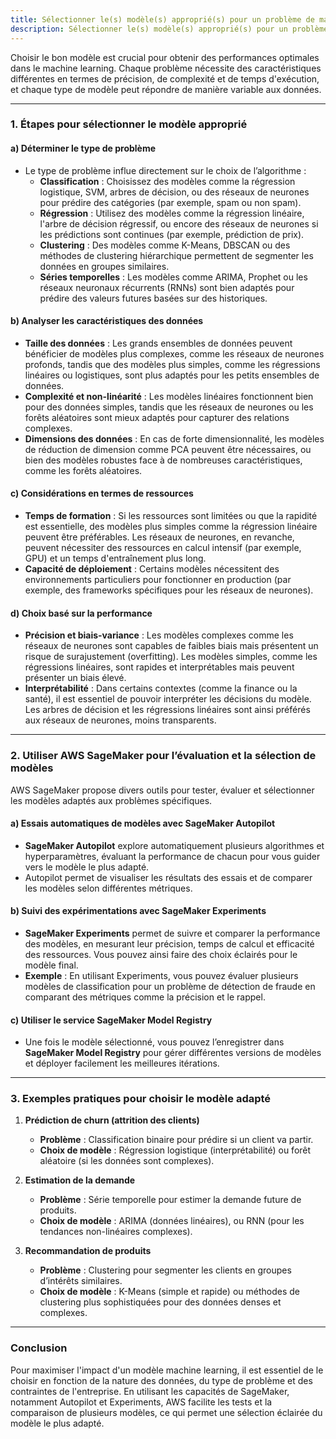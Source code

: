```yaml
---
title: Sélectionner le(s) modèle(s) approprié(s) pour un problème de machine learning donné
description: Sélectionner le(s) modèle(s) approprié(s) pour un problème de machine learning donné
---
```


Choisir le bon modèle est crucial pour obtenir des performances optimales dans le machine learning. Chaque problème nécessite des caractéristiques différentes en termes de précision, de complexité et de temps d'exécution, et chaque type de modèle peut répondre de manière variable aux données.

---

### 1. **Étapes pour sélectionner le modèle approprié**

#### a) **Déterminer le type de problème**

- Le type de problème influe directement sur le choix de l’algorithme :
  - **Classification** : Choisissez des modèles comme la régression logistique, SVM, arbres de décision, ou des réseaux de neurones pour prédire des catégories (par exemple, spam ou non spam).
  - **Régression** : Utilisez des modèles comme la régression linéaire, l'arbre de décision régressif, ou encore des réseaux de neurones si les prédictions sont continues (par exemple, prédiction de prix).
  - **Clustering** : Des modèles comme K-Means, DBSCAN ou des méthodes de clustering hiérarchique permettent de segmenter les données en groupes similaires.
  - **Séries temporelles** : Les modèles comme ARIMA, Prophet ou les réseaux neuronaux récurrents (RNNs) sont bien adaptés pour prédire des valeurs futures basées sur des historiques.

#### b) **Analyser les caractéristiques des données**

- **Taille des données** : Les grands ensembles de données peuvent bénéficier de modèles plus complexes, comme les réseaux de neurones profonds, tandis que des modèles plus simples, comme les régressions linéaires ou logistiques, sont plus adaptés pour les petits ensembles de données.
- **Complexité et non-linéarité** : Les modèles linéaires fonctionnent bien pour des données simples, tandis que les réseaux de neurones ou les forêts aléatoires sont mieux adaptés pour capturer des relations complexes.
- **Dimensions des données** : En cas de forte dimensionnalité, les modèles de réduction de dimension comme PCA peuvent être nécessaires, ou bien des modèles robustes face à de nombreuses caractéristiques, comme les forêts aléatoires.

#### c) **Considérations en termes de ressources**

- **Temps de formation** : Si les ressources sont limitées ou que la rapidité est essentielle, des modèles plus simples comme la régression linéaire peuvent être préférables. Les réseaux de neurones, en revanche, peuvent nécessiter des ressources en calcul intensif (par exemple, GPU) et un temps d'entraînement plus long.
- **Capacité de déploiement** : Certains modèles nécessitent des environnements particuliers pour fonctionner en production (par exemple, des frameworks spécifiques pour les réseaux de neurones).

#### d) **Choix basé sur la performance**

- **Précision et biais-variance** : Les modèles complexes comme les réseaux de neurones sont capables de faibles biais mais présentent un risque de surajustement (overfitting). Les modèles simples, comme les régressions linéaires, sont rapides et interprétables mais peuvent présenter un biais élevé.
- **Interprétabilité** : Dans certains contextes (comme la finance ou la santé), il est essentiel de pouvoir interpréter les décisions du modèle. Les arbres de décision et les régressions linéaires sont ainsi préférés aux réseaux de neurones, moins transparents.

---

### 2. **Utiliser AWS SageMaker pour l’évaluation et la sélection de modèles**

AWS SageMaker propose divers outils pour tester, évaluer et sélectionner les modèles adaptés aux problèmes spécifiques.

#### a) **Essais automatiques de modèles avec SageMaker Autopilot**

- **SageMaker Autopilot** explore automatiquement plusieurs algorithmes et hyperparamètres, évaluant la performance de chacun pour vous guider vers le modèle le plus adapté.
- Autopilot permet de visualiser les résultats des essais et de comparer les modèles selon différentes métriques.

#### b) **Suivi des expérimentations avec SageMaker Experiments**

- **SageMaker Experiments** permet de suivre et comparer la performance des modèles, en mesurant leur précision, temps de calcul et efficacité des ressources. Vous pouvez ainsi faire des choix éclairés pour le modèle final.
- **Exemple** : En utilisant Experiments, vous pouvez évaluer plusieurs modèles de classification pour un problème de détection de fraude en comparant des métriques comme la précision et le rappel.

#### c) **Utiliser le service SageMaker Model Registry**

- Une fois le modèle sélectionné, vous pouvez l’enregistrer dans **SageMaker Model Registry** pour gérer différentes versions de modèles et déployer facilement les meilleures itérations.

---

### 3. **Exemples pratiques pour choisir le modèle adapté**

1. **Prédiction de churn (attrition des clients)**

   - **Problème** : Classification binaire pour prédire si un client va partir.
   - **Choix de modèle** : Régression logistique (interprétabilité) ou forêt aléatoire (si les données sont complexes).

2. **Estimation de la demande**

   - **Problème** : Série temporelle pour estimer la demande future de produits.
   - **Choix de modèle** : ARIMA (données linéaires), ou RNN (pour les tendances non-linéaires complexes).

3. **Recommandation de produits**
   - **Problème** : Clustering pour segmenter les clients en groupes d’intérêts similaires.
   - **Choix de modèle** : K-Means (simple et rapide) ou méthodes de clustering plus sophistiquées pour des données denses et complexes.

---

### Conclusion

Pour maximiser l'impact d'un modèle machine learning, il est essentiel de le choisir en fonction de la nature des données, du type de problème et des contraintes de l'entreprise. En utilisant les capacités de SageMaker, notamment Autopilot et Experiments, AWS facilite les tests et la comparaison de plusieurs modèles, ce qui permet une sélection éclairée du modèle le plus adapté.
